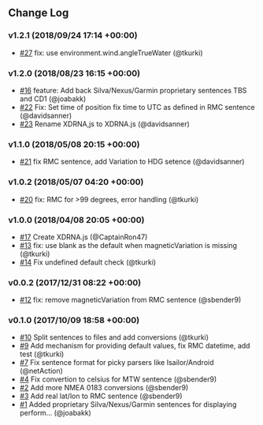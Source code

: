 ## Change Log

### v1.2.1 (2018/09/24 17:14 +00:00)
- [#27](https://github.com/SignalK/signalk-to-nmea0183/pull/27) fix: use environment.wind.angleTrueWater (@tkurki)

### v1.2.0 (2018/08/23 16:15 +00:00)
- [#16](https://github.com/SignalK/signalk-to-nmea0183/pull/16) feature: Add back Silva/Nexus/Garmin proprietary sentences TBS and CD1 (@joabakk)
- [#22](https://github.com/SignalK/signalk-to-nmea0183/pull/22) Fix: Set time of position fix time to UTC as defined in RMC sentence (@davidsanner)
- [#23](https://github.com/SignalK/signalk-to-nmea0183/pull/23) Rename XDRNA,js to XDRNA.js (@davidsanner)

### v1.1.0 (2018/05/08 20:15 +00:00)
- [#21](https://github.com/SignalK/signalk-to-nmea0183/pull/21) fix RMC sentence, add Variation to HDG setence (@davidsanner)

### v1.0.2 (2018/05/07 04:20 +00:00)
- [#20](https://github.com/SignalK/signalk-to-nmea0183/pull/20) fix: RMC for >99 degrees, error handling (@tkurki)

### v1.0.0 (2018/04/08 20:05 +00:00)
- [#17](https://github.com/SignalK/signalk-to-nmea0183/pull/17) Create XDRNA.js (@CaptainRon47)
- [#13](https://github.com/SignalK/signalk-to-nmea0183/pull/13) fix: use blank as the default when magneticVariation is missing (@tkurki)
- [#14](https://github.com/SignalK/signalk-to-nmea0183/pull/14) Fix undefined default check (@tkurki)

### v0.0.2 (2017/12/31 08:22 +00:00)
- [#12](https://github.com/SignalK/signalk-to-nmea0183/pull/12) fix: remove magneticVariation from RMC sentence (@sbender9)

### v0.1.0 (2017/10/09 18:58 +00:00)
- [#10](https://github.com/SignalK/signalk-to-nmea0183/pull/10) Split sentences to files and add conversions (@tkurki)
- [#9](https://github.com/SignalK/signalk-to-nmea0183/pull/9) Add mechanism for providing default values, fix RMC datetime, add test (@tkurki)
- [#7](https://github.com/SignalK/signalk-to-nmea0183/pull/7) Fix sentence format for picky parsers like Isailor/Android (@netAction)
- [#4](https://github.com/SignalK/signalk-to-nmea0183/pull/4) Fix convertion to celsius for MTW sentence (@sbender9)
- [#2](https://github.com/SignalK/signalk-to-nmea0183/pull/2) Add more NMEA 0183 conversions  (@sbender9)
- [#3](https://github.com/SignalK/signalk-to-nmea0183/pull/3) Add real lat/lon to RMC sentence (@sbender9)
- [#1](https://github.com/SignalK/signalk-to-nmea0183/pull/1) Added proprietary Silva/Nexus/Garmin sentences for displaying perform… (@joabakk)